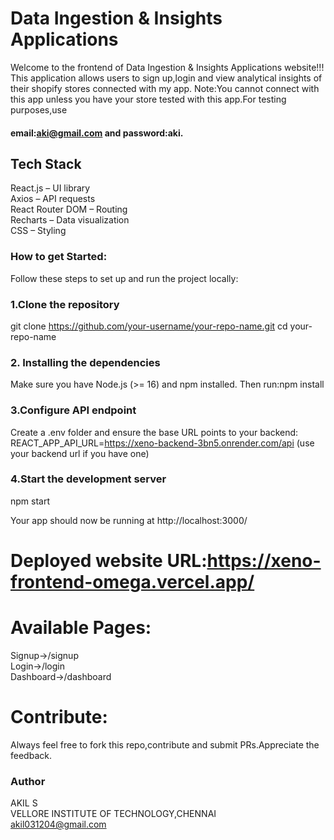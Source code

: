 # Data Ingestion & Insights Applications
Welcome to the frontend of Data Ingestion & Insights Applications website!!!
This application allows users to sign up,login and view analytical insights of their shopify stores connected with my app.
Note:You cannot connect with this app unless you have your store tested with this app.For testing purposes,use 
#### email:aki@gmail.com and password:aki.
## Tech Stack
React.js  – UI library  
Axios – API requests  
React Router DOM – Routing  
Recharts – Data visualization  
CSS – Styling

### How to get Started:
Follow these steps to set up and run the project locally:
### 1.Clone the repository
git clone https://github.com/your-username/your-repo-name.git
cd your-repo-name
### 2. Installing the dependencies
Make sure you have Node.js (>= 16) and npm installed. Then run:npm install
### 3.Configure API endpoint
Create a .env folder and ensure the base URL points to your backend:
REACT_APP_API_URL=https://xeno-backend-3bn5.onrender.com/api (use your backend url if you have one)

### 4.Start the development server
npm start

Your app should now be running at http://localhost:3000/
# Deployed website URL:https://xeno-frontend-omega.vercel.app/
# Available Pages:
Signup->/signup  
Login->/login  
Dashboard->/dashboard

# Contribute:
Always feel free to fork this repo,contribute and submit PRs.Appreciate the feedback.
### Author
AKIL S  
VELLORE INSTITUTE OF TECHNOLOGY,CHENNAI  
akil031204@gmail.com
